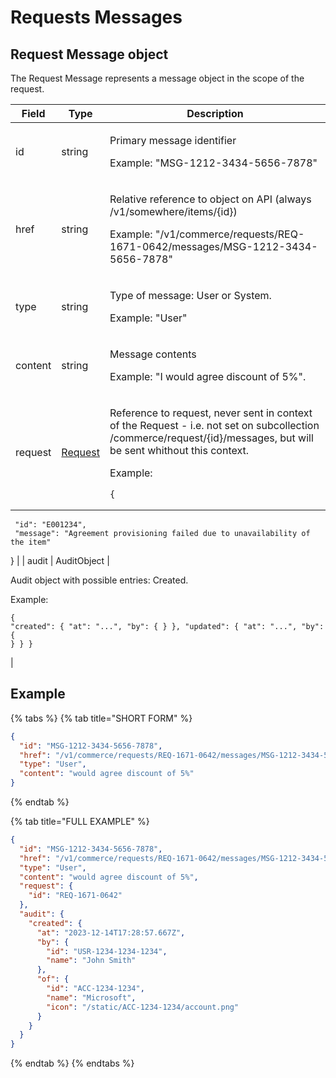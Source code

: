 # Requests Messages

## Request Message object

The Request Message represents a message object in the scope of the request.

| Field   | Type                                   | Description                                                                                                                                                                                                                                                                                                                                                                  |
| ------- | -------------------------------------- | ---------------------------------------------------------------------------------------------------------------------------------------------------------------------------------------------------------------------------------------------------------------------------------------------------------------------------------------------------------------------------- |
| id      | string                                 | <p>Primary message identifier </p><p></p><p>Example: "MSG-1212-3434-5656-7878"</p>                                                                                                                                                                                                                                                                                           |
| href    | string                                 | <p>Relative reference to object on API (always /v1/somewhere/items/{id}) </p><p></p><p>Example: "/v1/commerce/requests/REQ-1671-0642/messages/MSG-1212-3434-5656-7878"</p>                                                                                                                                                                                                   |
| type    | string                                 | <p>Type of message: User or System.</p><p></p><p>Example: "User"</p>                                                                                                                                                                                                                                                                                                         |
| content | string                                 | <p>Message contents </p><p></p><p>Example: "I would agree discount of 5%".</p>                                                                                                                                                                                                                                                                                               |
| request | [Request](../requests/#request-object) | <p>Reference to request, never sent in context of the Request - i.e. not set on subcollection /commerce/request/{id}/messages, but will be sent whithout this context.</p><p></p><p>Example:</p><pre class="language-json"><code class="lang-json">{
     "id": "E001234",
     "message": "Agreement provisioning failed due to unavailability of the item"
}
</code></pre> |
| audit   | AuditObject                            | <p>Audit object with possible entries: Created. </p><p></p><p>Example:</p><pre class="language-json"><code class="lang-json">{
  "created": { "at": "...", "by": { } },
  "updated": { "at": "...", "by": { } }
}
</code></pre>                                                                                                                                              |

## Example <a href="#example" id="example"></a>

{% tabs %}
{% tab title="SHORT FORM" %}
```json
{
  "id": "MSG-1212-3434-5656-7878",
  "href": "/v1/commerce/requests/REQ-1671-0642/messages/MSG-1212-3434-5656-7878",
  "type": "User",
  "content": "would agree discount of 5%"
}
```
{% endtab %}

{% tab title="FULL EXAMPLE" %}
```json
{
  "id": "MSG-1212-3434-5656-7878",
  "href": "/v1/commerce/requests/REQ-1671-0642/messages/MSG-1212-3434-5656-7878",
  "type": "User",
  "content": "would agree discount of 5%",
  "request": {
    "id": "REQ-1671-0642"
  },
  "audit": {
    "created": { 
      "at": "2023-12-14T17:28:57.667Z", 
      "by": {
        "id": "USR-1234-1234-1234",
        "name": "John Smith"
      },
      "of": {
        "id": "ACC-1234-1234",
        "name": "Microsoft",
        "icon": "/static/ACC-1234-1234/account.png"
      }
    }
  }
}
```
{% endtab %}
{% endtabs %}
